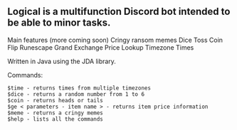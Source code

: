 ## Logical is a multifunction Discord bot intended to be able to minor tasks.

Main features (more coming soon)
Cringy ransom memes
Dice Toss
Coin Flip
Runescape Grand Exchange Price Lookup
Timezone Times

Written in Java using the JDA library.

Commands:
```
$time - returns times from multiple timezones
$dice - returns a random number from 1 to 6
$coin - returns heads or tails
$ge < parameters - item name > - returns item price information
$meme - returns a cringy memes
$help - lists all the commands
```
